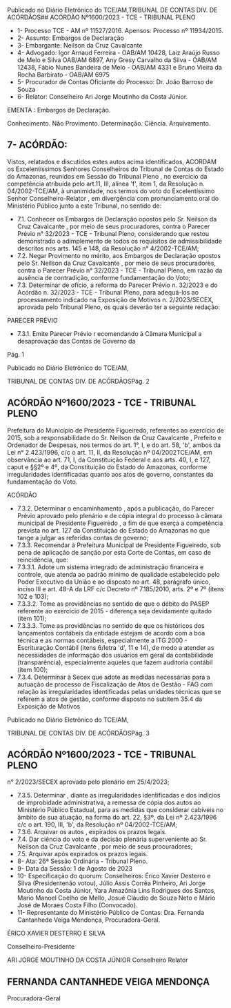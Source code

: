 Publicado  no  Diário  Eletrônico do TCE/AM,TRIBUNAL DE CONTAS DIV. DE ACÓRDÃOS## ACÓRDÃO Nº1600/2023 - TCE - TRIBUNAL PLENO

- 1- Processo TCE - AM nº 11527/2016. Apensos: Processo nº  11934/2015.
- 2- Assunto: Embargos de Declaração
- 3- Embargante: Neilson da Cruz Cavalcante
- 4- Advogado: Igor Arnaud Ferreira - OAB/AM 10428, Laiz Araújo Russo de Melo e Silva OAB/AM 6897, Any Gresy Carvalho da Silva - OAB/AM 12438, Fábio Nunes Bandeira de Melo - OAB/AM 4331 e Bruno Vieira da Rocha Barbirato - OAB/AM 6975
- 5- Procurador de Contas Oficiante do Processo: Dr. João Barroso de Souza
- 6- Relator: Conselheiro Ari Jorge Moutinho da Costa Júnior.

EMENTA : Embargos de Declaração.

Conhecimento. Não Provimento. Determinação. Ciência. Arquivamento.

## 7- ACÓRDÃO:

Vistos, relatados e discutidos estes autos acima identificados, ACORDAM os Excelentíssimos Senhores Conselheiros do Tribunal de Contas do Estado do Amazonas, reunidos  em  Sessão  do Tribunal  Pleno ,  no  exercício  da  competência  atribuída  pelo art.11,  III,  alínea  'f',  item  1,  da  Resolução  n.  04/2002-TCE/AM, à  unanimidade, nos termos  do  voto  do  Excelentíssimo  Senhor  Conselheiro-Relator ,  em  divergência com pronunciamento oral do Ministério Público junto a este Tribunal, no sentido de:

- 7.1. Conhecer os  Embargos  de  Declaração opostos  pelo Sr. Neilson  da Cruz  Cavalcante ,  por  meio  de  seus  procuradores,  contra  o  Parecer Prévio  n°  32/2023  -  TCE  -  Tribunal  Pleno,  considerando  que  restou demonstrado o adimplemento de todos os requisitos de admissibilidade descritos nos arts. 145 e 148, da Resolução n° 4/2002-TCE/AM;
- 7.2. Negar  Provimento no  mérito,  aos  Embargos  de  Declaração  opostos pelo Sr. Neilson da Cruz Cavalcante , por meio de seus procuradores, contra o Parecer Prévio n° 32/2023 - TCE - Tribunal Pleno, em razão da ausência de contradição, conforme fundamentação do Voto;
- 7.3. Determinar de  ofício,  a reforma  do  Parecer  Prévio  n.  32/2023  e  do Acórdão  n.  32/2023  -  TCE  -  Tribunal  Pleno,  para  adequá-los  ao processamento  indicado  na  Exposição  de  Motivos  n.  2/2023/SECEX, aprovada pelo Tribunal Pleno, os quais deverão ter a seguinte redação:

PARECER PRÉVIO

- 7.3.1. Emite Parecer Prévio r ecomendando à Câmara Municipal  a desaprovação  das  Contas  de  Governo da

Pág. 1

Publicado  no  Diário  Eletrônico do TCE/AM,

TRIBUNAL DE CONTAS DIV. DE ACÓRDÃOSPág. 2

## ACÓRDÃO Nº1600/2023 - TCE - TRIBUNAL PLENO

Prefeitura do Município de Presidente Figueiredo, referentes ao exercício de 2015, sob a responsabilidade do Sr. Neilson da  Cruz  Cavalcante ,  Prefeito  e  Ordenador  de  Despesas, nos termos do art. 1°, I, e do art. 58, 'b', ambos da Lei n° 2.423/1996,  c/c  o  art.  11,  II,  da  Resolução  nº  04/2002TCE/AM,  em  observância  ao  art.  71,  I,  da  Constituição Federal  e  aos  arts.  40,  I,  e  127,  caput  e  §§2º  e  4º,  da Constituição do Estado do Amazonas, conforme irregularidades  identificadas  quanto  aos  atos  de  governo, constantes da fundamentação do Voto.

ACÓRDÃO

- 7.3.2. Determinar  o  encaminhamento ,  após  a  publicação,  do Parecer Prévio aprovado pelo plenário e de cópia integral do processo à câmara municipal de Presidente Figueiredo , a fim  de  que  exerça  a  competência  prevista  no  art.  127  da Constituição do Estado do Amazonas no que tange a julgar as referidas contas de governo;
- 7.3.3. Recomendar à Prefeitura Municipal de Presidente Figueiredo, sob pena de aplicação de sanção por esta Corte de Contas, em caso de reincidência, que:
- 7.3.3.1. Adote um sistema integrado de administração financeira e controle, que atenda ao padrão mínimo de qualidade estabelecido pelo Poder Executivo da União e  ao  disposto  no  art.  48,  parágrafo  único,  inciso  III  e art. 48-A da LRF c/c Decreto nº 7.185/2010, arts. 2º e 7º (itens 102 e 103);
- 7.3.3.2. Tome as providências no sentido de que o débito do PASEP  referente  ao  exercício  de  2015  -  diferença  seja devidamente quitado (item 101);
- 7.3.3.3. Tome as providências no sentido de que os históricos dos lançamentos contábeis da entidade estejam  de  acordo  com  a  boa  técnica  e  as  normas contábeis,  especialmente  a  ITG  2000  -  Escrituração Contábil (itens 6/letra 'd', 11 e 14), de modo a atender as necessidades de informação dos usuários em geral da contabilidade (transparência), especialmente aqueles que fazem auditoria contábil (item 100);
- 7.3.4. Determinar à Secex que  adote  as  medidas  necessárias para a autuação de processo de Fiscalização de Atos de Gestão - FAG com relação às irregularidades identificadas pelas  unidades  técnicas  que  se  referem  a  atos  de  gestão, conforme disposto no subitem 35.4 da Exposição de Motivos

Publicado  no  Diário  Eletrônico do TCE/AM,

TRIBUNAL DE CONTAS DIV. DE ACÓRDÃOSPág. 3

## ACÓRDÃO Nº1600/2023 - TCE - TRIBUNAL PLENO

n° 2/2023/SECEX aprovada pelo plenário em 25/4/2023;

- 7.3.5. Determinar ,  diante  as  irregularidades  identificadas  e  dos indícios de improbidade administrativa, a remessa de cópia dos autos ao Ministério Público Estadual, para as medidas que considerar cabíveis no âmbito de sua atuação, na forma do art. 22, §3º, da Lei nº 2.423/1996 c/c o art. 190, III, 'b', da Resolução nº 04/2002-TCE/AM;
- 7.3.6. Arquivar os autos , expirados os prazos legais.
- 7.4. Dar  ciência do  voto  e  da  decisão  plenária  superveniente ao  Sr. Neilson da Cruz Cavalcante ,  por meio de seus procuradores;
- 7.5. Arquivar após expirados os prazos legais.
- 8- Ata: 26ª Sessão Ordinária - Tribunal Pleno.
- 9- Data da Sessão: 1 de Agosto de 2023
- 10-  Especificação do quorum: Conselheiros: Érico Xavier Desterro e Silva (Presidentenão  votou),  Júlio  Assis  Corrêa  Pinheiro,  Ari  Jorge  Moutinho  da  Costa  Júnior,  Yara Amazônia Lins Rodrigues dos Santos, Mario Manoel Coelho de Mello, Josué Cláudio de Souza Neto e Mário José de Moraes Costa Filho (Convocado).
- 11-  Representante do Ministério Público de Contas: Dra. Fernanda Cantanhede Veiga Mendonça, Procuradora-Geral.

ÉRICO XAVIER DESTERRO E SILVA

Conselheiro-Presidente

ARI JORGE MOUTINHO DA COSTA JÚNIOR Conselheiro Relator

## FERNANDA CANTANHEDE VEIGA MENDONÇA

Procuradora-Geral